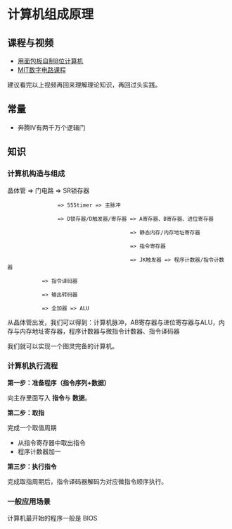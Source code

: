 # 计算机组成原理

## 课程与视频

- [用面包板自制8位计算机](https://www.youtube.com/user/eaterbc/videos)
- [MIT数字电路课程](http://163.lu/8s2QM0)

建议看完以上视频再回来理解理论知识，再回过头实践。

## 常量

- 奔腾IV有两千万个逻辑门

## 知识

### 计算机构造与组成

晶体管 => 门电路 => SR锁存器 

                    => 555timer => 主脉冲

                    => D锁存器/D触发器/寄存器 => A寄存器、B寄存器、进位寄存器

                                           => 静态内存/内存地址寄存器

                                           => 指令寄存器

                                           => JK触发器 => 程序计数器/指令计数器

               => 指令译码器

               => 输出转码器
               
               => 全加器 => ALU

从晶体管出发，我们可以得到：计算机脉冲，AB寄存器与进位寄存器与ALU，内存与内存地址寄存器，程序计数器与微指令计数器、指令译码器

我们就可以实现一个图灵完备的计算机。

### 计算机执行流程

**第一步：准备程序（指令序列+数据）**

向主存里面写入 **指令**与 **数据**。

**第二步：取指**

完成一个取值周期

- 从指令寄存器中取出指令
- 程序计数器加一

**第三步：执行指令**

完成取指周期后，指令译码器解码为对应微指令顺序执行。

### 一般应用场景

计算机最开始的程序一般是 BIOS